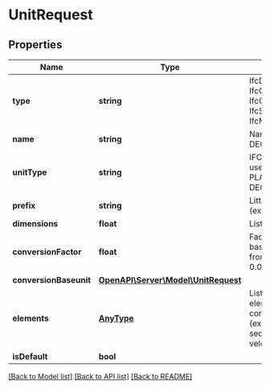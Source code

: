 # UnitRequest

## Properties
Name | Type | Description | Notes
------------ | ------------- | ------------- | -------------
**type** | **string** | IfcDerivedUnit, IfcContextDependentUnit, IfcConversionBasedUnit, IfcSIUnit or IfcMonetaryUnit | 
**name** | **string** | Name of the unit (ex: DEGREE) | [optional] 
**unitType** | **string** | IFC type of the unit or user defined type (ex: PLANEANGLEUNIT for DEGREE and RADIAN) | [optional] 
**prefix** | **string** | Litteral prefix for scale (ex: MILLI, KILO, etc..) | [optional] 
**dimensions** | **float** | List of 7 units dimensions | [optional] 
**conversionFactor** | **float** | Factor of conversion and base unit id (ex: DEGREE from RADIAN with factor 0.0174532925199433) | [optional] 
**conversionBaseunit** | [**OpenAPI\Server\Model\UnitRequest**](UnitRequest.md) |  | [optional] 
**elements** | [**AnyType**](AnyType.md) | List of constitutive unit elements by id with corresponding exponent (ex: [meterID/1, secondID/-1] for velocity) | [optional] 
**isDefault** | **bool** |  | [optional] 

[[Back to Model list]](../README.md#documentation-for-models) [[Back to API list]](../README.md#documentation-for-api-endpoints) [[Back to README]](../README.md)


